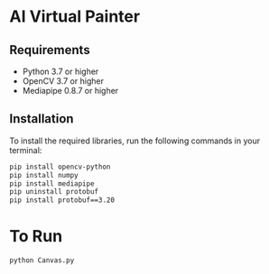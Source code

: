 # AI Virtual Painter 

## Requirements

- Python 3.7 or higher
- OpenCV 3.7 or higher
- Mediapipe 0.8.7 or higher

## Installation

To install the required libraries, run the following commands in your terminal:

```bash
pip install opencv-python
pip install numpy
pip install mediapipe
pip uninstall protobuf
pip install protobuf==3.20
``````

# To Run

```bash
python Canvas.py
``````
